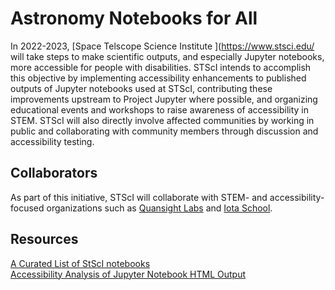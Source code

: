 # Astronomy Notebooks for All

In 2022-2023, [Space Telscope Science Institute ](https://www.stsci.edu/ will take steps to make scientific outputs, and especially Jupyter notebooks, more accessible for people with disabilities. STScI intends to accomplish this objective by implementing accessibility enhancements to published outputs of Jupyter notebooks used at STScI, contributing these improvements upstream to Project Jupyter where possible, and organizing educational events and workshops to raise awareness of accessibility in STEM. STScI will also directly involve affected communities by working in public and collaborating with community members through discussion and accessibility testing.

## Collaborators

As part of this initiative, STScI will collaborate with STEM- and accessibility-focused organizations such as [Quansight Labs](https://www.quansight.com/labs) and [Iota School](https://iotaschool.com/).

## Resources

[A Curated List of StScI notebooks](https://github.com/spacetelescope/notebooks)  
[Accessibility Analysis of Jupyter Notebook HTML Output](https://www.youtube.com/watch?v=KsUF_HjA97U&t=253s)  





